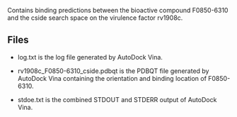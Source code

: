Contains binding predictions between the bioactive compound F0850-6310 and the cside search space on the virulence factor rv1908c.

## Files

- log.txt is the log file generated by AutoDock Vina.

- rv1908c_F0850-6310_cside.pdbqt is the PDBQT file generated by AutoDock Vina containing the orientation and binding location of F0850-6310.

- stdoe.txt is the combined STDOUT and STDERR output of AutoDock Vina.

